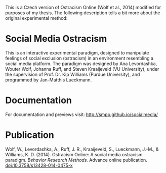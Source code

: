 This is a Czech version of Ostracism Online (Wolf et al., 2014) modified for purposes of my thesis. The following description tells a bit more about the original experimental method:

Social Media Ostracism
======================

This is an interactive experimental paradigm, designed to manipulate feelings of social exclusion (ostracism) in an environment resembling a social media platform. The paradigm was designed by Ana Levordashka, Wouter Wolf, Johanna Ruff, and Steven Kraaijeveld (VU University), under the supervision of Prof. Dr. Kip Williams (Purdue University), and programmed by Jan-Matthis Lueckmann.


Documentation
=============

For documentation and previews visit: http://smpo.github.io/socialmedia/


Publication
===========

Wolf, W., Levordashka, A., Ruff, J. R., Kraaijeveld, S., Lueckmann, J.-M., & Williams, K. D. (2014). Ostracism Online: A social media ostracism paradigm. _Behavior Research Methods._ Advance online publication. [doi:10.3758/s13428-014-0475-x](http://dx.doi.org/10.3758/s13428-014-0475-x)

